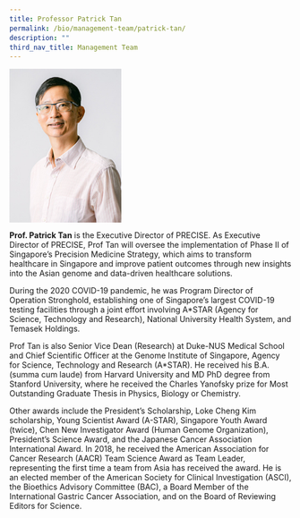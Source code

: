 ```yaml
---
title: Professor Patrick Tan
permalink: /bio/management-team/patrick-tan/
description: ""
third_nav_title: Management Team
---
```

<img src="/images/Bio/Management%20Team/professor%20patrick%20tan.jpg" align="center" style="width:200px">

**Prof. Patrick Tan** is the Executive Director of PRECISE. As Executive Director of PRECISE, Prof Tan will oversee the implementation of Phase II of Singapore’s Precision Medicine Strategy, which aims to transform healthcare in Singapore and improve patient outcomes through new insights into the Asian genome and data-driven healthcare solutions.

During the 2020 COVID-19 pandemic, he was Program Director of Operation Stronghold, establishing one of Singapore’s largest COVID-19 testing facilities through a joint effort involving A\*STAR (Agency for Science, Technology and Research), National University Health System, and Temasek Holdings.

Prof Tan is also Senior Vice Dean (Research) at Duke-NUS Medical School and Chief Scientific Officer at the Genome Institute of Singapore, Agency for Science, Technology and Research (A\*STAR).&nbsp;He received his B.A. (summa cum laude) from Harvard University and MD PhD degree from Stanford University, where he received the Charles Yanofsky prize for Most Outstanding Graduate Thesis in Physics, Biology or Chemistry.

Other awards include the President’s Scholarship, Loke Cheng Kim scholarship, Young Scientist Award (A-STAR), Singapore Youth Award (twice), Chen New Investigator Award (Human Genome Organization), President’s Science Award, and the Japanese Cancer Association International Award. In 2018, he received the American Association for Cancer Research (AACR) Team Science Award as Team Leader, representing the first time a team from Asia has received the award. He is an elected member of the American Society for Clinical Investigation (ASCI), the Bioethics Advisory Committee (BAC), a Board Member of the International Gastric Cancer Association, and on the Board of Reviewing Editors for Science.